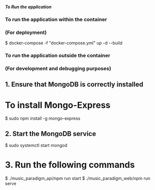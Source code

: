 ##### To Run the application

### To run the application within the container 
### (For deployment)

$ docker-compose -f "docker-compose.yml" up -d --build

### To run the application outside the container 
### (For development and debugging purposes)

## 1. Ensure that MongoDB is correctly installed
# To install Mongo-Express

$ sudo npm install -g mongo-express

## 2. Start the MongoDB service

$ sudo systemctl start mongod

# 3. Run the following commands

$ ./music_paradigm_api/npm run start
$ ./music_paradigm_web/npm run serve
